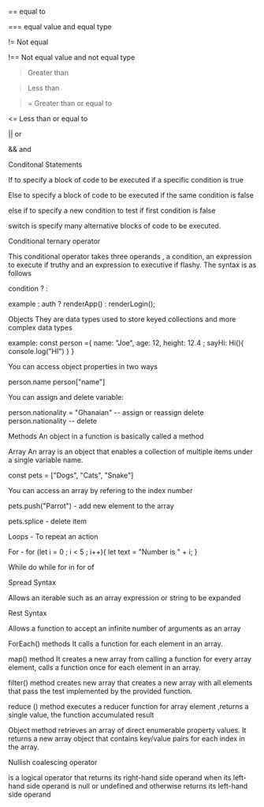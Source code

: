   ==  equal to

  === equal value and equal type

  != Not equal

  !== Not equal value and not equal type

  > Greater than

  > Less than

  >= Greater than or equal to

  <= Less than or equal to  

  || or 

  && and
  

  Conditonal Statements

  If to specify a block of code to be executed if a specific condition is true

  Else to specify a block of code to be executed if the same condition is false

  else if to specify a new condition to test if first condition is false

  switch is specify many alternative blocks of code to be executed.



Conditional ternary operator

This conditional operator takes three operands , a condition, an expression to execute if truthy and an expression to executive if flashy. The syntax is as follows

condition ? <expression if true> : <expression if false>

example : auth ? renderApp() : renderLogin();


Objects
They are data types used to store keyed collections and more complex data types

example: const person ={
    name: "Joe",
    age: 12,
    height: 12.4 ;
    sayHi: Hi(){
        console.log("HI")
    }
}

You can access object properties in two ways

person.name
person["name"]

You can assign and delete variable:

person.nationality = "Ghanaian"   -- assign or reassign
delete person.nationality    -- delete


Methods
An object in a function is basically called a method


Array
An array is an object that enables a collection of multiple items under a single variable name.

const pets = ["Dogs", "Cats", "Snake"]

You can access an array by refering to the index number

pets.push("Parrot") - add new element to the array

pets.splice - delete item


Loops - To repeat an action

For -  for (let i = 0 ; i < 5 ; i++){
    let text = "Number is " + i;
} 

While
do while
for in
for of


Spread Syntax

Allows an iterable such as an array expression or string to be expanded

Rest Syntax

Allows a function to accept an infinite number of arguments as an array


ForEach() methods
It calls a function for each element in an array.


map() method
It creates a new array from calling a function for every array element, calls a function once for each element in an array. 

filter() method 
creates new array that creates a new array with all elements  that pass the test implemented by the provided function.

reduce () method
executes  a reducer function for array element ,returns  a single value, the function accumulated result

Object method
retrieves an array of direct enumerable property values. It returns a new array object that contains  key/value pairs for each index in the array.

Nullish coalescing operator

is a logical operator that returns its right-hand side operand when its left-hand side operand is null or undefined and otherwise returns its left-hand side operand